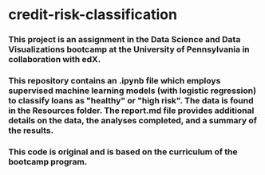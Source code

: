 # credit-risk-classification

### This project is an assignment in the Data Science and Data Visualizations bootcamp at the University of Pennsylvania in collaboration with edX.

### This repository contains an .ipynb file which employs supervised machine learning models (with logistic regression) to classify loans as "healthy" or "high risk". The data is found in the Resources folder. The report.md file provides additional details on the data, the analyses completed, and a summary of the results.

### This code is original and is based on the curriculum of the bootcamp program. 
